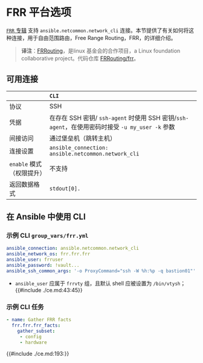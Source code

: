 # FRR 平台选项


[`FRR` 专辑](https://galaxy.ansible.com/ui/repo/published/frr/frr) 支持 `ansible.netcommon.network_cli` 连接。本节提供了有关如何将这种连接，用于自由范围路由，Free Range Routing，FRR，的详细介绍。


> **译注**：[FRRouting](https://frrouting.org/)，是linux 基金会的合作项目，a Linux foundation collaborative project。代码仓库 [FRRouting/frr](https://github.com/FRRouting/frr)。


## 可用连接

|  | `CLI` |
| :-- | :-- |
| 协议 | SSH |
| 凭据 | 在存在 SSH 密钥/ `ssh-agent` 时使用 SSH 密钥/`ssh-agent`，在使用密码时接受 `-u my_user -k` 参数 |
| 间接访问 | 通过堡垒机（跳转主机） |
| 连接设置 | `ansible_connection: ansible.netcommon.network_cli` |
| `enable` 模式（权限提升） | 不支持 |
| 返回数据格式 | `stdout[0].` |


## 在 Ansible 中使用 CLI


### 示例 CLI `group_vars/frr.yml`


```yaml
ansible_connection: ansible.netcommon.network_cli
ansible_network_os: frr.frr.frr
ansible_user: frruser
ansible_password: !vault...
ansible_ssh_common_args: '-o ProxyCommand="ssh -W %h:%p -q bastion01"'
```


- `ansible_user` 应属于 `frrvty` 组，且默认 shell 应被设置为 `/bin/vtysh`；
{{#include ./ce.md:43:45}}


### 示例 CLI 任务

```yaml
- name: Gather FRR facts
  frr.frr.frr_facts:
    gather_subset:
     - config
     - hardware
```



{{#include ./ce.md:193:}}
